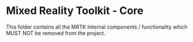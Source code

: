 # Mixed Reality Toolkit - Core

This folder contains all the MRTK Internal components / functionality which MUST NOT be removed from the project.
